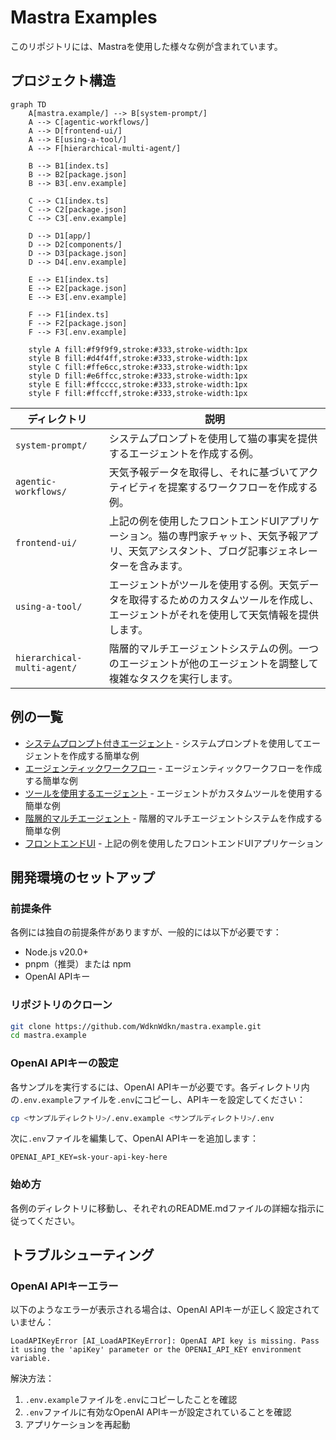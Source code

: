 # Mastra Examples

このリポジトリには、Mastraを使用した様々な例が含まれています。

## プロジェクト構造

```mermaid
graph TD
    A[mastra.example/] --> B[system-prompt/]
    A --> C[agentic-workflows/]
    A --> D[frontend-ui/]
    A --> E[using-a-tool/]
    A --> F[hierarchical-multi-agent/]
    
    B --> B1[index.ts]
    B --> B2[package.json]
    B --> B3[.env.example]
    
    C --> C1[index.ts]
    C --> C2[package.json]
    C --> C3[.env.example]
    
    D --> D1[app/]
    D --> D2[components/]
    D --> D3[package.json]
    D --> D4[.env.example]
    
    E --> E1[index.ts]
    E --> E2[package.json]
    E --> E3[.env.example]
    
    F --> F1[index.ts]
    F --> F2[package.json]
    F --> F3[.env.example]
    
    style A fill:#f9f9f9,stroke:#333,stroke-width:1px
    style B fill:#d4f4ff,stroke:#333,stroke-width:1px
    style C fill:#ffe6cc,stroke:#333,stroke-width:1px
    style D fill:#e6ffcc,stroke:#333,stroke-width:1px
    style E fill:#ffcccc,stroke:#333,stroke-width:1px
    style F fill:#ffccff,stroke:#333,stroke-width:1px
```

| ディレクトリ | 説明 |
|------------|------|
| `system-prompt/` | システムプロンプトを使用して猫の事実を提供するエージェントを作成する例。 |
| `agentic-workflows/` | 天気予報データを取得し、それに基づいてアクティビティを提案するワークフローを作成する例。 |
| `frontend-ui/` | 上記の例を使用したフロントエンドUIアプリケーション。猫の専門家チャット、天気予報アプリ、天気アシスタント、ブログ記事ジェネレーターを含みます。 |
| `using-a-tool/` | エージェントがツールを使用する例。天気データを取得するためのカスタムツールを作成し、エージェントがそれを使用して天気情報を提供します。 |
| `hierarchical-multi-agent/` | 階層的マルチエージェントシステムの例。一つのエージェントが他のエージェントを調整して複雑なタスクを実行します。 |

## 例の一覧

- [システムプロンプト付きエージェント](./system-prompt/README.md) - システムプロンプトを使用してエージェントを作成する簡単な例
- [エージェンティックワークフロー](./agentic-workflows/README.md) - エージェンティックワークフローを作成する簡単な例
- [ツールを使用するエージェント](./using-a-tool/README.md) - エージェントがカスタムツールを使用する簡単な例
- [階層的マルチエージェント](./hierarchical-multi-agent/README.md) - 階層的マルチエージェントシステムを作成する簡単な例
- [フロントエンドUI](./frontend-ui/README.md) - 上記の例を使用したフロントエンドUIアプリケーション

## 開発環境のセットアップ

### 前提条件

各例には独自の前提条件がありますが、一般的には以下が必要です：

- Node.js v20.0+
- pnpm（推奨）または npm
- OpenAI APIキー

### リポジトリのクローン

```bash
git clone https://github.com/WdknWdkn/mastra.example.git
cd mastra.example
```

### OpenAI APIキーの設定

各サンプルを実行するには、OpenAI APIキーが必要です。各ディレクトリ内の`.env.example`ファイルを`.env`にコピーし、APIキーを設定してください：

```bash
cp <サンプルディレクトリ>/.env.example <サンプルディレクトリ>/.env
```

次に`.env`ファイルを編集して、OpenAI APIキーを追加します：

```env
OPENAI_API_KEY=sk-your-api-key-here
```

### 始め方

各例のディレクトリに移動し、それぞれのREADME.mdファイルの詳細な指示に従ってください。

## トラブルシューティング

### OpenAI APIキーエラー

以下のようなエラーが表示される場合は、OpenAI APIキーが正しく設定されていません：

```
LoadAPIKeyError [AI_LoadAPIKeyError]: OpenAI API key is missing. Pass it using the 'apiKey' parameter or the OPENAI_API_KEY environment variable.
```

解決方法：
1. `.env.example`ファイルを`.env`にコピーしたことを確認
2. `.env`ファイルに有効なOpenAI APIキーが設定されていることを確認
3. アプリケーションを再起動
